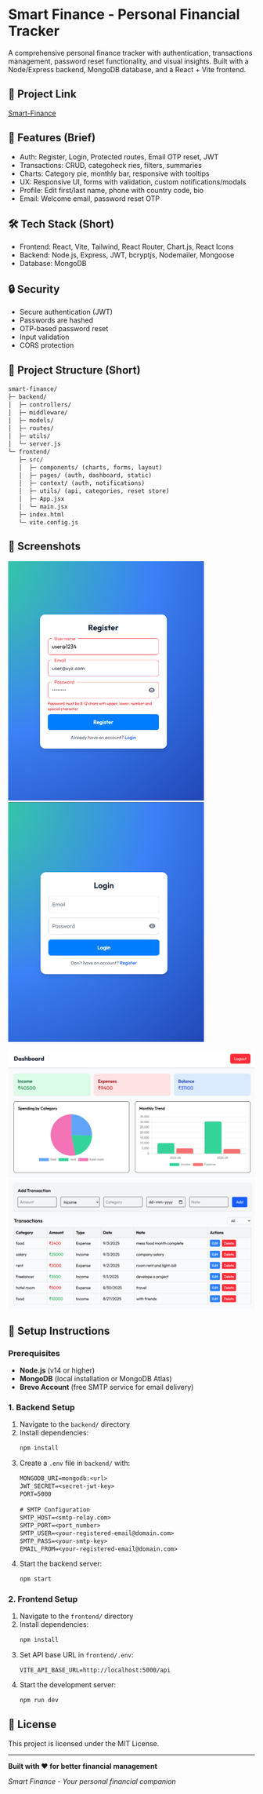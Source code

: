 # Smart Finance - Personal Financial Tracker

A comprehensive personal finance tracker with authentication, transactions management, password reset functionality, and visual insights. Built with a Node/Express backend, MongoDB database, and a React + Vite frontend.

## 🔗 Project Link

[Smart-Finance](https://smart-finance-o4s9.onrender.com)


## 🚀 Features (Brief) 

- Auth: Register, Login, Protected routes, Email OTP reset, JWT
- Transactions: CRUD, categoheck ries, filters, summaries
- Charts: Category pie, monthly bar, responsive with tooltips    
- UX: Responsive UI, forms with validation, custom notifications/modals
- Profile: Edit first/last name, phone with country code, bio
- Email: Welcome email, password reset OTP

## 🛠 Tech Stack (Short)

- Frontend: React, Vite, Tailwind, React Router, Chart.js, React Icons
- Backend: Node.js, Express, JWT, bcryptjs, Nodemailer, Mongoose
- Database: MongoDB

## 🔒 Security

- Secure authentication (JWT)
- Passwords are hashed
- OTP-based password reset
- Input validation
- CORS protection


## 📁 Project Structure (Short)
```
smart-finance/
├─ backend/
│  ├─ controllers/
│  ├─ middleware/
│  ├─ models/
│  ├─ routes/
│  ├─ utils/
│  └─ server.js
└─ frontend/
   ├─ src/
   │  ├─ components/ (charts, forms, layout)
   │  ├─ pages/ (auth, dashboard, static)
   │  ├─ context/ (auth, notifications)
   │  ├─ utils/ (api, categories, reset store)
   │  ├─ App.jsx
   │  └─ main.jsx
   ├─ index.html
   └─ vite.config.js
```

## 📸 Screenshots

<p float="left">
  <img src="./readme_assets/register-page.png" width="400" />
  <img src="./readme_assets/login-page.png" width="400" />
</p>
  
![Dashboard](./readme_assets/dashbard.png)
![Dashboard 2](./readme_assets/dashboard-2.png)

## 🚀 Setup Instructions

### Prerequisites
- **Node.js** (v14 or higher)
- **MongoDB** (local installation or MongoDB Atlas)
- **Brevo Account** (free SMTP service for email delivery)

### 1. Backend Setup
1. Navigate to the `backend/` directory
2. Install dependencies:
   ```bash
   npm install
   ```
3. Create a `.env` file in `backend/` with:
   ```env
   MONGODB_URI=mongodb:<url>
   JWT_SECRET=<secret-jwt-key>
   PORT=5000
   
   # SMTP Configuration
   SMTP_HOST=<smtp-relay.com>
   SMTP_PORT=<port_number>
   SMTP_USER=<your-registered-email@domain.com>
   SMTP_PASS=<your-smtp-key>
   EMAIL_FROM=<your-registered-email@domain.com>
   ```
4. Start the backend server:
   ```bash
   npm start
   ```

### 2. Frontend Setup
1. Navigate to the `frontend/` directory
2. Install dependencies:
   ```bash
   npm install
   ```
3. Set API base URL in `frontend/.env`:
   ```env
   VITE_API_BASE_URL=http://localhost:5000/api
   ```
4. Start the development server:
   ```bash
   npm run dev
   ```
  

## 📄 License

This project is licensed under the MIT License.

---

**Built with ❤️ for better financial management**

*Smart Finance - Your personal financial companion*
